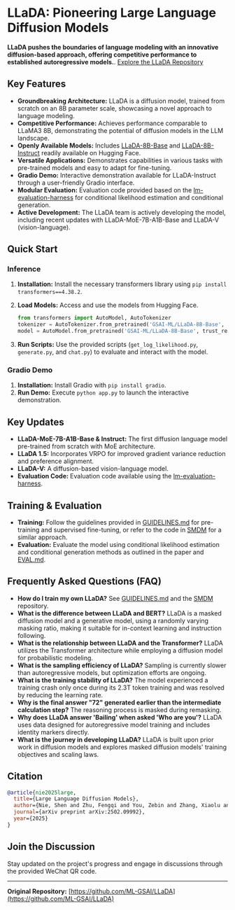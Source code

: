 # LLaDA: Pioneering Large Language Diffusion Models

**LLaDA pushes the boundaries of language modeling with an innovative diffusion-based approach, offering competitive performance to established autoregressive models.**.  [Explore the LLaDA Repository](https://github.com/ML-GSAI/LLaDA)

## Key Features

*   **Groundbreaking Architecture:** LLaDA is a diffusion model, trained from scratch on an 8B parameter scale, showcasing a novel approach to language modeling.
*   **Competitive Performance:**  Achieves performance comparable to LLaMA3 8B, demonstrating the potential of diffusion models in the LLM landscape.
*   **Openly Available Models:**  Includes [LLaDA-8B-Base](https://huggingface.co/GSAI-ML/LLaDA-8B-Base) and [LLaDA-8B-Instruct](https://huggingface.co/GSAI-ML/LLaDA-8B-Instruct) readily available on Hugging Face.
*   **Versatile Applications:**  Demonstrates capabilities in various tasks with pre-trained models and easy to adapt for fine-tuning.
*   **Gradio Demo:** Interactive demonstration available for LLaDA-Instruct through a user-friendly Gradio interface.
*   **Modular Evaluation:**  Evaluation code provided based on the [lm-evaluation-harness](https://github.com/EleutherAI/lm-evaluation-harness) for conditional likelihood estimation and conditional generation.
*   **Active Development:** The LLaDA team is actively developing the model, including recent updates with LLaDA-MoE-7B-A1B-Base and LLaDA-V (vision-language).

## Quick Start

### Inference
1.  **Installation:**  Install the necessary transformers library using `pip install transformers==4.38.2`.
2.  **Load Models:** Access and use the models from Hugging Face.

    ```python
    from transformers import AutoModel, AutoTokenizer
    tokenizer = AutoTokenizer.from_pretrained('GSAI-ML/LLaDA-8B-Base', trust_remote_code=True)
    model = AutoModel.from_pretrained('GSAI-ML/LLaDA-8B-Base', trust_remote_code=True, torch_dtype=torch.bfloat16)
    ```
3.  **Run Scripts:** Use the provided scripts (`get_log_likelihood.py`, `generate.py`, and `chat.py`) to evaluate and interact with the model.

### Gradio Demo
1.  **Installation:** Install Gradio with `pip install gradio`.
2.  **Run Demo:** Execute `python app.py` to launch the interactive demonstration.

## Key Updates

*   **LLaDA-MoE-7B-A1B-Base & Instruct:** The first diffusion language model pre-trained from scratch with MoE architecture.
*   **LLaDA 1.5:**  Incorporates VRPO for improved gradient variance reduction and preference alignment.
*   **LLaDA-V:** A diffusion-based vision-language model.
*   **Evaluation Code:**  Evaluation code available using the [lm-evaluation-harness](https://github.com/EleutherAI/lm-evaluation-harness).

## Training & Evaluation

*   **Training:** Follow the guidelines provided in [GUIDELINES.md](GUIDELINES.md) for pre-training and supervised fine-tuning, or refer to the code in [SMDM](https://github.com/ML-GSAI/SMDM) for a similar approach.
*   **Evaluation:** Evaluate the model using conditional likelihood estimation and conditional generation methods as outlined in the paper and [EVAL.md](EVAL.md).

## Frequently Asked Questions (FAQ)

*   **How do I train my own LLaDA?**  See [GUIDELINES.md](GUIDELINES.md) and the [SMDM](https://github.com/ML-GSAI/SMDM) repository.
*   **What is the difference between LLaDA and BERT?** LLaDA is a masked diffusion model and a generative model, using a randomly varying masking ratio, making it suitable for in-context learning and instruction following.
*   **What is the relationship between LLaDA and the Transformer?** LLaDA utilizes the Transformer architecture while employing a diffusion model for probabilistic modeling.
*   **What is the sampling efficiency of LLaDA?** Sampling is currently slower than autoregressive models, but optimization efforts are ongoing.
*   **What is the training stability of LLaDA?** The model experienced a training crash only once during its 2.3T token training and was resolved by reducing the learning rate.
*   **Why is the final answer "72" generated earlier than the intermediate calculation step?**  The reasoning process is masked during remasking.
*   **Why does LLaDA answer 'Bailing' when asked 'Who are you'?** LLaDA uses data designed for autoregressive model training and includes identity markers directly.
*   **What is the journey in developing LLaDA?**  LLaDA is built upon prior work in diffusion models and explores masked diffusion models' training objectives and scaling laws.

## Citation

```bibtex
@article{nie2025large,
  title={Large Language Diffusion Models},
  author={Nie, Shen and Zhu, Fengqi and You, Zebin and Zhang, Xiaolu and Ou, Jingyang and Hu, Jun and Zhou, Jun and Lin, Yankai and Wen, Ji-Rong and Li, Chongxuan},
  journal={arXiv preprint arXiv:2502.09992},
  year={2025}
}
```

## Join the Discussion

Stay updated on the project's progress and engage in discussions through the provided WeChat QR code.

---

**Original Repository:** [https://github.com/ML-GSAI/LLaDA](https://github.com/ML-GSAI/LLaDA)